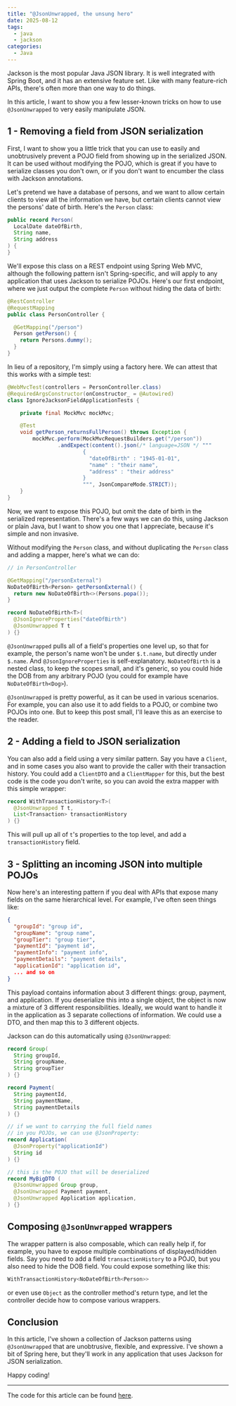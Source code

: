 ```yaml
---
title: "@JsonUnwrapped, the unsung hero"
date: 2025-08-12
tags:
  - java
  - jackson
categories:
  - Java
---
```


Jackson is the most popular Java JSON library. It is well integrated with Spring
Boot, and it has an extensive feature set. Like with many feature-rich APIs,
there's often more than one way to do things.

In this article, I want to show you a few lesser-known tricks on how to use `@JsonUnwrapped` to very easily
manipulate JSON.

## 1 - Removing a field from JSON serialization

First, I want to show you a little trick that you can use to easily and
unobtrusively prevent a POJO field from showing up in the serialized JSON. It
can be used without modifying the POJO, which is great if you have to serialize
classes you don't own, or if you don't want to encumber the class with Jackson
annotations.

Let's pretend we have a database of persons, and we want to allow certain
clients to view all the information we have, but certain clients cannot view the
persons' date of birth. Here's the `Person` class:

```java
public record Person(
  LocalDate dateOfBirth,
  String name,
  String address
) {
}
```

We'll expose this class on a REST endpoint using Spring Web MVC, although the
following pattern isn't Spring-specific, and will apply to any application that
uses Jackson to serialize POJOs. Here's our first endpoint, where we just output
the complete `Person` without hiding the data of birth:

```java
@RestController
@RequestMapping
public class PersonController {

  @GetMapping("/person")
  Person getPerson() {
    return Persons.dummy();
  }
}
```

In lieu of a repository, I'm simply using a factory here. We can attest that
this works with a simple test:

```java
@WebMvcTest(controllers = PersonController.class)
@RequiredArgsConstructor(onConstructor_ = @Autowired)
class IgnoreJacksonFieldApplicationTests {

    private final MockMvc mockMvc;

    @Test
    void getPerson_returnsFullPerson() throws Exception {
        mockMvc.perform(MockMvcRequestBuilders.get("/person"))
                .andExpect(content().json(/* language=JSON */ """
                        {
                          "dateOfBirth" : "1945-01-01",
                          "name" : "their name",
                          "address" : "their address"
                        }
                        """, JsonCompareMode.STRICT));
    }
}
```

Now, we want to expose this POJO, but omit the date of birth in the serialized
representation. There's a few ways we can do this, using Jackson or plain Java,
but I want to show you one that I appreciate, because it's simple and non
invasive.

Without modifying the `Person` class, and without duplicating the `Person` class
and adding a mapper, here's what we can do:

```java
// in PersonController

@GetMapping("/personExternal")
NoDateOfBirth<Person> getPersonExternal() {
  return new NoDateOfBirth<>(Persons.popa());
}

record NoDateOfBirth<T>(
  @JsonIgnoreProperties("dateOfBirth")
  @JsonUnwrapped T t
) {}
```

`@JsonUnwrapped` pulls all of a field's properties one level up, so that for
example, the person's name won't be under `$.t.name`, but directly under
`$.name`. And `@JsonIgnoreProperties` is self-explanatory. `NoDateOfBirth` is a
nested class, to keep the scopes small, and it's generic, so you could hide the
DOB from any arbitrary POJO (you could for example have `NoDateOfBirth<Dog>`).

`@JsonUnwrapped` is pretty powerful, as it can be used in various scenarios. For
example, you can also use it to add fields to a POJO, or combine two POJOs into
one. But to keep this post small, I'll leave this as an exercise to the reader.

## 2 - Adding a field to JSON serialization

You can also add a field using a very similar pattern. Say you have a `Client`,
and in some cases you also want to provide the caller with their transaction
history. You could add a `ClientDTO` and a `ClientMapper` for this, but the best
code is the code you don't write, so you can avoid the extra mapper with this
simple wrapper:

```java
record WithTransactionHistory<T>(
  @JsonUnwrapped T t,
  List<Transaction> transactionHistory
) {}
```

This will pull up all of `t`'s properties to the top level, and add a
`transactionHistory` field.

## 3 - Splitting an incoming JSON into multiple POJOs

Now here's an interesting pattern if you deal with APIs that expose many fields
on the same hierarchical level. For example, I've often seen things like:

```json
{
  "groupId": "group id",
  "groupName": "group name",
  "groupTier": "group tier",
  "paymentId": "payment id",
  "paymentInfo": "payment info",
  "paymentDetails": "payment details",
  "applicationId": "application id",
  ... and so on
}
```

This payload contains information about 3 different things: group, payment, and
application. If you deserialize this into a single object, the object is now a
mixture of 3 different responsibilities. Ideally, we would want to handle it in
the application as 3 separate collections of information. We could use a DTO,
and then map this to 3 different objects.

Jackson can do this automatically using `@JsonUnwrapped`:

```java
record Group(
  String groupId,
  String groupName,
  String groupTier
) {}

record Payment(
  String paymentId,
  String paymentName,
  String paymentDetails
) {}

// if we want to carrying the full field names
// in you POJOs, we can use @JsonProperty:
record Application(
  @JsonProperty("applicationId")
  String id
) {}

// this is the POJO that will be deserialized
record MyBigDTO (
  @JsonUnwrapped Group group,
  @JsonUnwrapped Payment payment,
  @JsonUnwrapped Application application,
) {}
```

## Composing `@JsonUnwrapped` wrappers

The wrapper pattern is also composable, which can really help if, for example,
you have to expose multiple combinations of displayed/hidden fields. Say you
need to add a field `transactionHistory` to a POJO, but you also need to hide
the DOB field. You could expose something like this:

```java
WithTransactionHistory<NoDateOfBirth<Person>>
```

or even use `Object` as the controller method's return type, and let the
controller decide how to compose various wrappers.

## Conclusion

In this article, I've shown a collection of Jackson patterns using
`@JsonUnwrapped` that are unobtrusive, flexible, and expressive. I've shown a
bit of Spring here, but they'll work in any application that uses Jackson for
JSON serialization.

Happy coding!

---

The code for this article can be found
[here](https://github.com/LeMikaelF/ignore-jackson-field).
